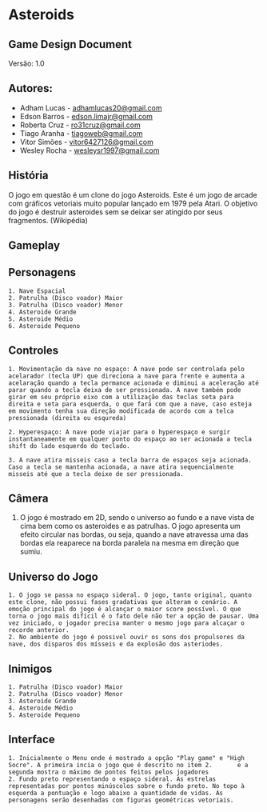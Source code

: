 # Asteroids
## Game Design Document
Versão: 1.0

## Autores:
- Adham Lucas - adhamlucas20@gmail.com
- Edson Barros - edson.limajr@gmail.com
- Roberta Cruz - ro31cruz@gmail.com
- Tiago Aranha - tiagoweb@gmail.com
- Vitor Simões - vitor6427126@gmail.com
- Wesley Rocha - wesleysr1997@gmail.com

## História

O jogo em questão é um clone do jogo Asteroids. Este é um jogo de arcade com gráficos vetoriais muito popular lançado em 1979 pela Atari. O objetivo do jogo é destruir asteroides sem se deixar ser atingido por seus fragmentos. (Wikipédia)


## Gameplay


## Personagens

    1. Nave Espacial
    2. Patrulha (Disco voador) Maior
    3. Patrulha (Disco voador) Menor
    4. Asteroide Grande
    5. Asteroide Médio
    6. Asteroide Pequeno

## Controles
    
    1. Movimentação da nave no espaço: A nave pode ser controlada pelo acelarador (tecla UP) que direciona a nave para frente e aumenta a acelaração quando a tecla permance acionada e diminui a aceleração até parar quando a tecla deixa de ser pressionada. A nave também pode girar em seu próprio eixo com a utilização das teclas seta para direita e seta para esquerda, o que fará com que a nave, caso esteja em movimento tenha sua direção modificada de acordo com a telca pressionada (direita ou esqureda)

    2. Hyperespaço: A nave pode viajar para o hyperespaço e surgir instantaneamente em qualquer ponto do espaço ao ser acionada a tecla shift do lado esquerdo do teclado.

    3. A nave atira misseis caso a tecla barra de espaços seja acionada. Caso a tecla se mantenha acionada, a nave atira sequencialmente misseis até que a tecla deixe de ser pressionada.

## Câmera
   1. O jogo é mostrado em 2D, sendo o universo ao fundo e a nave vista de cima bem como os asteroides e as patrulhas. O jogo apresenta um efeito circular nas bordas, ou seja, quando a nave atravessa uma das bordas ela reaparece na borda paralela na mesma em direção que sumiu.
   
## Universo do Jogo
    1. O jogo se passa no espaço sideral. O jogo, tanto original, quanto este clone, não possui fases gradativas que alteram o cenário. A emoção principal do jogo é alcançar o maior score possível. O que torna o jogo mais difícil é o fato dele não ter a opção de pausar. Uma vez iniciado, o jogador precisa manter o mesmo jogo para alcaçar o recorde anterior. 
    2. No ambiente do jogo é possivel ouvir os sons dos propulsores da nave, dos disparos dos mísseis e da explosão dos asteriodes.
    
## Inimigos

    1. Patrulha (Disco voador) Maior
    2. Patrulha (Disco voador) Menor
    3. Asteroide Grande
    4. Asteroide Médio
    5. Asteroide Pequeno


## Interface
    1. Inicialmente o Menu onde é mostrado a opção "Play game" e "High Socre". A primeira incia o jogo que é descrito no item 2.       e a segunda mostra o máximo de pontos feitos pelos jogadores
    2. Fundo preto representando o espaço sideral. As estrelas representadas por pontos minúscolos sobre o fundo preto. No topo à esquerda a pontuação e logo abaixo a quantidade de vidas. As personagens serão desenhadas com figuras geométricas vetoriais.
